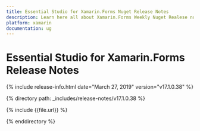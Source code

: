 ```yaml
---
title: Essential Studio for Xamarin.Forms Nuget Release Notes
description: Learn here all about Xamarin.Forms Weekly Nuget Realese notes in Syncfusion control, it's elements and more.Essential Studio. 
platform: xamarin
documentation: ug
---
```


# Essential Studio for  Xamarin.Forms  Release Notes  

{% include release-info.html date="March 27, 2019"  version="v17.1.0.38" %} 


{% directory path: _includes/release-notes/v17.1.0.38 %}

{% include {{file.url}} %}

{% enddirectory %}